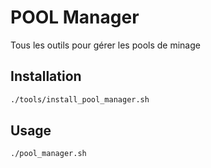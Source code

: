 

# POOL Manager

Tous les outils pour gérer les pools de minage



## Installation

```bash
./tools/install_pool_manager.sh
```

## Usage

```bash
./pool_manager.sh
```
